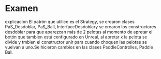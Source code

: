 # Examen
explicacion
El patrón que utilice es el Strategy, se crearon clases PaS_Desdoblar, PaS_Ball, InterfaceDesdoblary se crearon los constructores desdoblar para que aparezcan más de 2 pelotas al momento de apretar el botón que tambien está configurado en Unreal, al apretar x la pelota se divide y tmbien el constructor unir para cuando choquen las pelotas se vuelvan a uno.Se hicieron cambios en las clases PaddleControlles, Paddle Ball.
